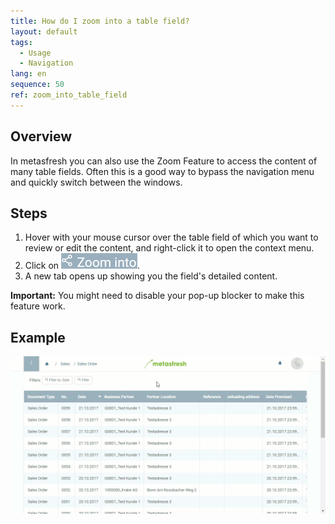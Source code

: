 ```yaml
---
title: How do I zoom into a table field?
layout: default
tags:
  - Usage
  - Navigation
lang: en
sequence: 50
ref: zoom_into_table_field
---
```


## Overview
In metasfresh you can also use the Zoom Feature to access the content of many table fields. Often this is a good way to bypass the navigation menu and quickly switch between the windows.

## Steps
1. Hover with your mouse cursor over the table field of which you want to review or edit the content, and right-click it to open the context menu.
1. Click on ![](assets/zoom_into_context.png).
1. A new tab opens up showing you the field's detailed content.

**Important:** You might need to disable your pop-up blocker to make this feature work.

## Example
![](assets/zoom_into_table_field.gif)
